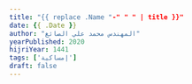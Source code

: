 ```yaml
---
title: "{{ replace .Name "-" " " | title }}"
date: {{ .Date }}
author: "المهندس محمد علي الصائغ"
yearPublished: 2020
hijriYear: 1441
tags: ['إمساكية']
draft: false
---
```

